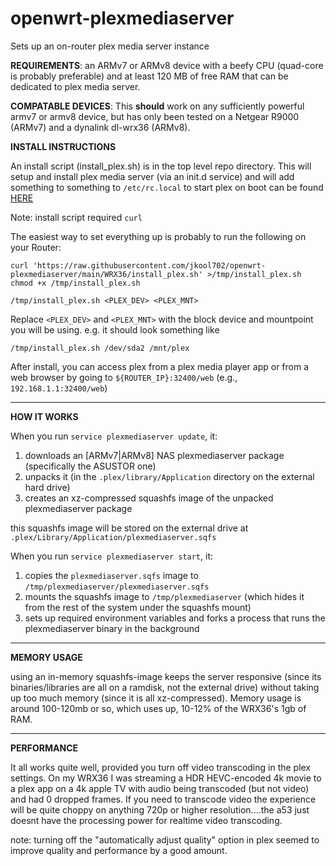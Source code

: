 # openwrt-plexmediaserver
Sets up an on-router plex media server instance

**REQUIREMENTS**: an ARMv7 or ARMv8 device with a beefy CPU (quad-core is probably preferable) and at least 120 MB of free RAM that can be dedicated to plex media server. 

**COMPATABLE DEVICES**: This **should** work on any sufficiently powerful armv7 or armv8 device, but has only been tested on a Netgear R9000 (ARMv7) and a dynalink dl-wrx36 (ARMv8).

**INSTALL INSTRUCTIONS**

An install script (install_plex.sh) is in the top level repo directory. This will setup and install plex media server (via an init.d service) and will add something to something to `/etc/rc.local` to start plex on boot can be found [HERE](https://github.com/jkool702/openwrt-plexmediaserver/blob/main/WRX36/install_plex.sh) 

Note: install script required `curl`

The easiest way to set everything up is probably to run the following on your Router:

    curl 'https://raw.githubusercontent.com/jkool702/openwrt-plexmediaserver/main/WRX36/install_plex.sh' >/tmp/install_plex.sh
    chmod +x /tmp/install_plex.sh

    /tmp/install_plex.sh <PLEX_DEV> <PLEX_MNT>

Replace `<PLEX_DEV>` and `<PLEX_MNT>` with the block device and mountpoint you will be using. e.g. it should look something like

    /tmp/install_plex.sh /dev/sda2 /mnt/plex

After install, you can access plex from a plex media player app or from a web browser by going to `${ROUTER_IP}:32400/web` (e.g., `192.168.1.1:32400/web`)

***

**HOW IT WORKS**

When you run `service plexmediaserver update`, it:

1. downloads an [ARMv7|ARMv8] NAS plexmediaserver package (specifically the ASUSTOR one)
2. unpacks it (in the `.plex/library/Application` directory on the external hard drive)
3. creates an xz-compressed squashfs image of the unpacked plexmediaserver package

this squashfs image will be stored on the external drive at `.plex/Library/Application/plexmediaserver.sqfs`

When you run `service plexmediaserver start`, it:

1. copies the `plexmediaserver.sqfs` image to `/tmp/plexmediaserver/plexmediaserver.sqfs`
2. mounts the squashfs image to `/tmp/plexmediaserver` (which hides it from the rest of the system under the squashfs mount)
3. sets up required environment variables and forks a process that runs the plexmediaserver binary in the background

***

**MEMORY USAGE**

using an in-memory squashfs-image keeps the server responsive (since its binaries/libraries are all on a ramdisk, not the external drive) without taking up too much memory (since it is all xz-compressed). Memory usage is around 100-120mb or so, which uses up, 10-12% of the WRX36's 1gb of RAM.

***

**PERFORMANCE**

It all works quite well, provided you turn off video transcoding in the plex settings. On my WRX36 I was streaming a HDR HEVC-encoded 4k movie to a plex app on a 4k apple TV with audio being transcoded (but not video) and had 0 dropped frames. If you need to transcode video the experience will be quite choppy on anything 720p or higher resolution....the a53 just doesnt have the processing power for realtime video transcoding.

note: turning off the "automatically adjust quality" option in plex seemed to improve quality and performance by a good amount.
